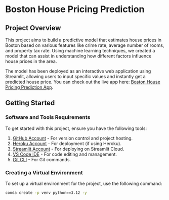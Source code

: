 # Boston House Pricing Prediction

## Project Overview

This project aims to build a predictive model that estimates house prices in Boston based on various features like crime rate, average number of rooms, and property tax rate. Using machine learning techniques, we created a model that can assist in understanding how different factors influence house prices in the area.

The model has been deployed as an interactive web application using Streamlit, allowing users to input specific values and instantly get a predicted house price. You can check out the live app here: [Boston House Pricing Prediction App](https://boston-house-pricing-013.streamlit.app/).

## Getting Started

### Software and Tools Requirements

To get started with this project, ensure you have the following tools:

1. [GitHub Account](https://github.com) - For version control and project hosting.
2. [Heroku Account](https://heroku.com) - For deployment (if using Heroku).
3. [Streamlit Account](https://streamlit.io/) - For deploying on Streamlit Cloud.
4. [VS Code IDE](https://code.visualstudio.com/) - For code editing and management.
5. [Git CLI](https://git-scm.com/downloads) - For Git commands.

### Creating a Virtual Environment

To set up a virtual environment for the project, use the following command:

```bash
conda create -p venv python==3.12 -y
